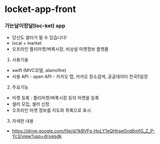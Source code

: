 # locket-app-front

### 가는날이장날(loc-ket) app
- 당신도 셀러가 될 수 있습니다!
- local + market 
- 오프라인 플리마켓/벼룩시장, 비상설 마켓정보 플랫폼

1. 사용기술
- swift (MVC모델, alamofire)
- 사용 API - open API - 카카오 맵, 카카오 장소검색, 공공데이터 전국5일장

2. 주요기능 
- 마켓 등록 : 플리마켓/벼룩시장 등의 마켓을 등록
- 셀러 모집, 셀러 신청
- 오프라인 마켓 정보를 지도와 목록으로 표시

3. 자세한 내용 
- https://drive.google.com/file/d/1kBVFg-HoLY1eQHhseGnd6mfG_Z_P-Yc3/view?usp=drivesdk
